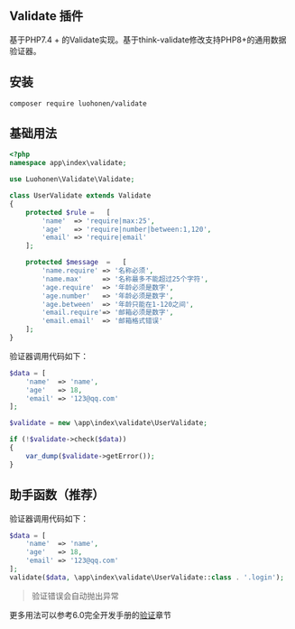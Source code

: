 ## Validate 插件

基于PHP7.4 + 的Validate实现。基于think-validate修改支持PHP8+的通用数据验证器。

## 安装

```shell
composer require luohonen/validate
```

## 基础用法

~~~php
<?php
namespace app\index\validate;

use Luohonen\Validate\Validate;

class UserValidate extends Validate
{
    protected $rule =   [
        'name'  => 'require|max:25',
        'age'   => 'require|number|between:1,120',
        'email' => 'require|email'
    ];

    protected $message  =   [
        'name.require' => '名称必须',
        'name.max'     => '名称最多不能超过25个字符',
        'age.require'  => '年龄必须是数字',
        'age.number'   => '年龄必须是数字',
        'age.between'  => '年龄只能在1-120之间',
        'email.require'=> '邮箱必须是数字',
        'email.email'  => '邮箱格式错误'
    ];
}
~~~

验证器调用代码如下：
~~~php
$data = [
    'name'  => 'name',
    'age'   => 18,
    'email' => '123@qq.com'
];

$validate = new \app\index\validate\UserValidate;

if (!$validate->check($data)) 
{
    var_dump($validate->getError());
}
~~~

## 助手函数（推荐）

验证器调用代码如下：
```php
$data = [
    'name'  => 'name',
    'age'   => 18,
    'email' => '123@qq.com'
];
validate($data, \app\index\validate\UserValidate::class . '.login');
```
> 验证错误会自动抛出异常

更多用法可以参考6.0完全开发手册的[验证](https://www.kancloud.cn/manual/thinkphp6_0/1037623)章节

